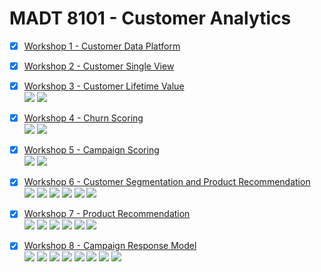 # MADT 8101 - Customer Analytics

- [x] [Workshop 1 - Customer Data Platform](./MADT8101%20Telco%20Group7.pdf)  
- [x] [Workshop 2 - Customer Single View](./Group%204%20MADT%208101%20Class%2018-6-2023)  

- [x] [Workshop 3 - Customer Lifetime Value](./Homework%2003%20-%20Value%20Proposition)  
[![](https://img.shields.io/badge/-Concept-blue)](#) [![](https://img.shields.io/badge/-Presentation-blue)](#)
- [x] [Workshop 4 - Churn Scoring](./Homework%2004%20-%20Customer%20Journey)  
[![](https://img.shields.io/badge/-Concept-blue)](#) [![](https://img.shields.io/badge/-Presentation-blue)](#)
- [x] [Workshop 5 - Campaign Scoring](./Homework%2005%20-%20CLV%20Dashboard)  
[![](https://img.shields.io/badge/-Dashboard-blue)](#) [![](https://img.shields.io/badge/-Power--BI-green)](#)  
- [x] [Workshop 6 - Customer Segmentation and Product Recommendation](./Homework%2006%20-%20Customer%20Segmentation)  
[![](https://img.shields.io/badge/-K--Means-orange)](#) [![](https://img.shields.io/badge/-BigQuery-green)](#) [![](https://img.shields.io/badge/-BigQuery--ML-green)](#) [![](https://img.shields.io/badge/-SQL-green)](#) [![](https://img.shields.io/badge/-Python-green)](#) [![](https://img.shields.io/badge/-Google--Colab-blue)](#)  
- [x] [Workshop 7 - Product Recommendation](./Homework%2007%20-%20Product%20Recommendation)  
 [![](https://img.shields.io/badge/-Survey-blue)](#) [![](https://img.shields.io/badge/-Market--Basket-orange)](#) [![](https://img.shields.io/badge/-Collaborative--Filtering-orange)](#) [![](https://img.shields.io/badge/-Matrix--Factorization-orange)](#) [![](https://img.shields.io/badge/-Python-green)](#) [![](https://img.shields.io/badge/-Google--Colab-blue)](#) 
- [x] [Workshop 8 - Campaign Response Model](./Homework%2008%20-%20Campaign%20Response%20Model)  
[![](https://img.shields.io/badge/-Classification-orange)](#) [![](https://img.shields.io/badge/-RFM-blue)](#) [![](https://img.shields.io/badge/-Python-green)](#) [![](https://img.shields.io/badge/-Logistic--Regression-orange)](#) [![](https://img.shields.io/badge/-XGBoost-orange)](#) [![](https://img.shields.io/badge/-LightGBM-orange)](#) [![](https://img.shields.io/badge/-Optuna-orange)](#) [![](https://img.shields.io/badge/-Google--Colab-blue)](#) 

